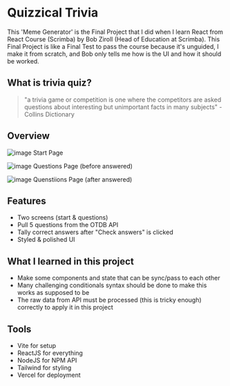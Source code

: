 # Quizzical Trivia
This 'Meme Generator' is the Final Project that I did when I learn React from React Course (Scrimba) by Bob Ziroll (Head of Education at Scrimba). This Final Project is like a Final Test to pass the course because it's unguided, I make it from scratch, and Bob only tells me how is the UI and how it should be worked.

## What is trivia quiz?
> "a trivia game or competition is one where the competitors are asked questions about interesting but unimportant facts in many subjects" - Collins Dictionary

## Overview
![image](https://user-images.githubusercontent.com/107041835/187060851-06089096-bd9b-4f5a-b066-0cb7bc9ed213.png)
Start Page

![image](https://user-images.githubusercontent.com/107041835/187060875-708cff0f-8d92-483d-a2e0-f4c2859dc58d.png)
Questions Page (before answered)

![image](https://user-images.githubusercontent.com/107041835/187061202-6077caac-6ca5-469e-ade2-ec8cfb8734f5.png)
Quenstiions Page (after answered)



## Features
- Two screens (start & questions)
- Pull 5 questions from the OTDB API
- Tally correct answers after "Check answers" is clicked
- Styled & polished UI

## What I learned in this project
- Make some components and state that can be sync/pass to each other
- Many challenging conditionals syntax should be done to make this works as supposed to be
- The raw data from API must be processed (this is tricky enough) correctly to apply it in this project

## Tools 
- Vite for setup
- ReactJS for everything
- NodeJS for NPM API
- Tailwind for styling
- Vercel for deployment
